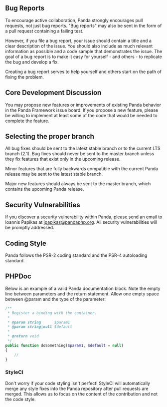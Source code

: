 ## Bug Reports ##

To encourage active collaboration, Panda strongly encourages pull requests, not just bug reports.
"Bug reports" may also be sent in the form of a pull request containing a failing test.

However, if you file a bug report, your issue should contain a title and a clear description of the issue.
You should also include as much relevant information as possible and a code sample that demonstrates the issue.
The goal of a bug report is to make it easy for yourself - and others - to replicate the bug and develop a fix.

Creating a bug report serves to help yourself and others start on the path of fixing the problem.

## Core Development Discussion ##

You may propose new features or improvements of existing Panda behavior in the Panda Framework issue board.
If you propose a new feature, please be willing to implement at least some of the code that would be needed to
complete the feature.

## Selecting the proper branch ##

All bug fixes should be sent to the latest stable branch or to the current LTS branch (2.1).
Bug fixes should never be sent to the master branch unless they fix features that exist only in the upcoming release.

Minor features that are fully backwards compatible with the current Panda release may be sent to the latest stable branch.

Major new features should always be sent to the master branch, which contains the upcoming Panda release.

## Security Vulnerabilities ##

If you discover a security vulnerability within Panda, please send an email to Ioannis Papikas at ipapikas@pandaphp.org.
All security vulnerabilities will be promptly addressed.

## Coding Style ##

Panda follows the PSR-2 coding standard and the PSR-4 autoloading standard.

## PHPDoc ##

Below is an example of a valid Panda documentation block. Note the empty line between parameters and the return statement.
Allow one empty space between @param and the type of the parameter:

```php
/**
 * Register a binding with the container.
 *
 * @param string      $param1
 * @param string|null $default
 * 
 * @return void
 */
public function doSomething($param1, $default = null)
{
    //
}
```

### StyleCI ###
Don't worry if your code styling isn't perfect! StyleCI will automatically merge any style fixes into the Panda repository 
after pull requests are merged. This allows us to focus on the content of the contribution and not the code style.
